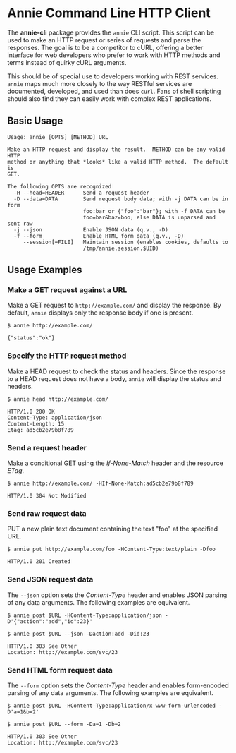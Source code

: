 Annie Command Line HTTP Client
==============================
The **annie-cli** package provides the `annie` CLI script.  This script can be
used to make an HTTP request or series of requests and parse the responses.  The
goal is to be a competitor to cURL, offering a better interface for web
developers who prefer to work with HTTP methods and terms instead of quirky cURL
arguments.

This should be of special use to developers working with REST services.  `annie`
maps much more closely to the way RESTful services are documented, developed,
and used than does `curl`.  Fans of shell scripting should also find they can
easily work with complex REST applications.

Basic Usage
-----------

    Usage: annie [OPTS] [METHOD] URL
    
    Make an HTTP request and display the result.  METHOD can be any valid HTTP
    method or anything that *looks* like a valid HTTP method.  The default is
    GET.
    
    The following OPTS are recognized
      -H --head=HEADER      Send a request header
      -D --data=DATA        Send request body data; with -j DATA can be in form
                            foo:bar or {"foo":"bar"}; with -f DATA can be
                            foo=bar&baz=boo; else DATA is unparsed and sent raw
      -j --json             Enable JSON data (q.v., -D)
      -f --form             Enable HTML form data (q.v., -D)
         --session[=FILE]   Maintain session (enables cookies, defaults to
                            /tmp/annie.session.$UID)

Usage Examples
--------------

### Make a GET request against a URL

Make a GET request to `http://example.com/` and display the response.  By
default, `annie` displays only the response body if one is present.

`$ annie http://example.com/`

```
{"status":"ok"}
```

### Specify the HTTP request method

Make a HEAD request to check the status and headers.  Since the response to a
HEAD request does not have a body, `annie` will display the status and headers.

`$ annie head http://example.com/`

```
HTTP/1.0 200 OK
Content-Type: application/json
Content-Length: 15
Etag: ad5cb2e79b8f789
```

### Send a request header

Make a conditional GET using the *If-None-Match* header and the resource *ETag*.

`$ annie http://example.com/ -HIf-None-Match:ad5cb2e79b8f789`

```
HTTP/1.0 304 Not Modified
```

### Send raw request data

PUT a new plain text document containing the text "foo" at the specified URL.

`$ annie put http://example.com/foo -HContent-Type:text/plain -Dfoo`

```
HTTP/1.0 201 Created
```

### Send JSON request data

The `--json` option sets the *Content-Type* header and enables JSON parsing of
any data arguments.  The following examples are equivalent.

`$ annie post $URL -HContent-Type:application/json -D'{"action":"add","id":23}'`

`$ annie post $URL --json -Daction:add -Did:23`

```
HTTP/1.0 303 See Other
Location: http://example.com/svc/23
```

### Send HTML form request data
The `--form` option sets the *Content-Type* header and enables form-encoded
parsing of any data arguments.  The following examples are equivalent.

`$ annie post $URL -HContent-Type:application/x-www-form-urlencoded -D'a=1&b=2'`

`$ annie post $URL --form -Da=1 -Db=2`

```
HTTP/1.0 303 See Other
Location: http://example.com/svc/23
```
